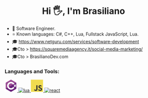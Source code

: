  <h1 align="center">Hi 🖐, I'm Brasiliano</h1>



- 💫 Software Engineer.
- ⭐ Known languages: C#, C++, Lua, Fullstack JavaScript, Lua.
- 🎓 https://www.netguru.com/services/software-development 
- 🎓Cto > https://squaremediaagency.it/social-media-marketing/
- 🎓Cto > BrasilianoDev.com
<h3>Languages and Tools:</h3>
<a href="" target="_blank"> <img src="https://raw.githubusercontent.com/devicons/devicon/master/icons/csharp/csharp-original.svg" alt="csharp" width="40" height="40" /> </a> 
<a href="" target="_blank"> <img src="https://upload.wikimedia.org/wikipedia/commons/thumb/1/18/ISO_C%2B%2B_Logo.svg/683px-ISO_C%2B%2B_Logo.svg.png" alt="lua" width="40" height="40" /> </a> 
<a href="" target="_blank"> <img src="https://raw.githubusercontent.com/devicons/devicon/master/icons/javascript/javascript-original.svg" alt="javascript" width="40" height="40" /> </a>                      
<a href="" target="_blank"> <img src="https://upload.wikimedia.org/wikipedia/commons/thumb/c/cf/Lua-Logo.svg/1200px-Lua-Logo.svg.png" alt="react" width="40" height="40" /> </a> 
